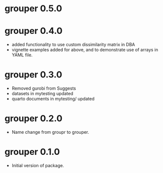 # grouper 0.5.0

# grouper 0.4.0

* added functionality to use custom dissimilarity matrix in DBA
* vignette examples added for above, and to demonstrate use of arrays in YAML
  file.

# grouper 0.3.0

* Removed gurobi from Suggests
* datasets in mytesting updated
* quarto documents in mytesting/ updated

# grouper 0.2.0

* Name change from groupr to grouper.

# grouper 0.1.0

* Initial version of package.
